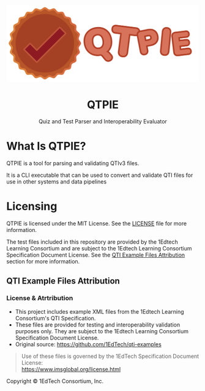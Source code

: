 ![Logo](./full_t.png)

<h1 align="center">QTPIE</h1>
<p align="center">Quiz and Test Parser and Interoperability Evaluator</p>


# What Is QTPIE?
QTPIE is a tool for parsing and validating QTIv3 files.

It is a CLI executable that can be used to convert and validate QTI files for use in other systems and data pipelines


# Licensing
QTPIE is licensed under the MIT License. See the [LICENSE](./LICENSE) file for more information.

The test files included in this repository are provided by the 1Edtech Learning Consortium and are subject to the 1Edtech Learning Consortium Specification Document License. See the [QTI Example Files Attribution](#qti-example-files-attribution) section for more information.

## QTI Example Files Attribution

### License & Atrtribution
- This project includes example XML files from the 1Edtech Learning Consortium's QTI Specification.
- These files are provided for testing and interoperability validation purposes only. They are subject to the 1Edtech Learning Consortium Specification Document License.
- Original source: https://github.com/1EdTech/qti-examples

> Use of these files is governed by the 1EdTech Specification Document License:  
> https://www.imsglobal.org/license.html

Copyright © 1EdTech Consortium, Inc.

